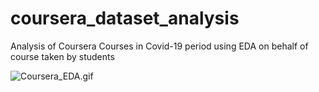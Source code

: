 # coursera_dataset_analysis
Analysis of Coursera Courses in Covid-19 period using EDA on behalf of course taken by students

![Coursera_EDA.gif]()
